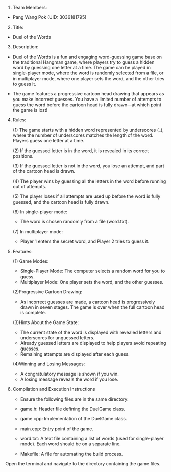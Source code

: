 1. Team Members:
- Pang Wang Pok (UID: 3036181795)



2. Title:
- Duel of the Words



3. Description:

- Duel of the Words is a fun and engaging word-guessing game base on the traditional Hangman game, where players try to guess a hidden word by guessing one letter at a time. The game can be played in single-player mode, where the word is randomly selected from a file, or in multiplayer mode, where one player sets the word, and the other tries to guess it.

- The game features a progressive cartoon head drawing that appears as you make incorrect guesses. You have a limited number of attempts to guess the word before the cartoon head is fully drawn—at which point the game is lost!


4. Rules:

    (1) The game starts with a hidden word represented by underscores (_), where the number of underscores matches the length of the word.
Players guess one letter at a time.

    (2) If the guessed letter is in the word, it is revealed in its correct positions.

    (3) If the guessed letter is not in the word, you lose an attempt, and part of the cartoon head is drawn.

    (4) The player wins by guessing all the letters in the word before running out of attempts.

    (5) The player loses if all attempts are used up before the word is fully guessed, and the cartoon head is fully drawn.

    (6) In single-player mode:
    - The word is chosen randomly from a file (word.txt).

    (7) In multiplayer mode:
    - Player 1 enters the secret word, and Player 2 tries to guess it.

5. Features:

    (1) Game Modes:

    - Single-Player Mode: The computer selects a random word for you to guess.
    - Multiplayer Mode: One player sets the word, and the other guesses.

    (2)Progressive Cartoon Drawing:

    - As incorrect guesses are made, a cartoon head is progressively drawn in seven stages. The game is over when the full cartoon head is complete.

    (3)Hints About the Game State:

    - The current state of the word is displayed with revealed letters and underscores for unguessed letters.
    - Already guessed letters are displayed to help players avoid repeating guesses.
    - Remaining attempts are displayed after each guess.

    (4)Winning and Losing Messages:

    - A congratulatory message is shown if you win.
    - A losing message reveals the word if you lose.


6. Compilation and Execution Instructions

    - Ensure the following files are in the same directory:

    - game.h: Header file defining the DuelGame class.
    - game.cpp: Implementation of the DuelGame class.
    - main.cpp: Entry point of the game.
    - word.txt: A text file containing a list of words (used for single-player mode). Each word should be on a separate line.
    - Makefile: A file for automating the build process.


Open the terminal and navigate to the directory containing the game files.

